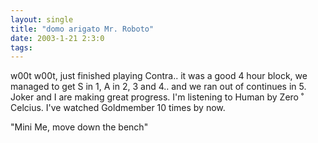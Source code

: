 ```yaml
---
layout: single
title: "domo arigato Mr. Roboto"
date: 2003-1-21 2:3:0
tags: 
---
```


w00t w00t, just finished playing Contra.. it was a good 4 hour block, we managed to get S in 1, A in 2, 3 and 4.. and we ran out of continues in 5. Joker and I are making great progress. I'm listening to Human by Zero ˚ Celcius. I've watched Goldmember 10 times by now.





"Mini Me, move down the bench"



